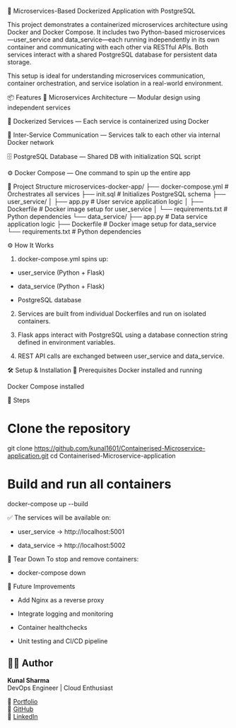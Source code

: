 🐳 Microservices-Based Dockerized Application with PostgreSQL

This project demonstrates a containerized microservices architecture using Docker and Docker Compose. It includes two Python-based microservices—user_service and data_service—each running independently in its own container and communicating with each other via RESTful APIs. Both services interact with a shared PostgreSQL database for persistent data storage.

This setup is ideal for understanding microservices communication, container orchestration, and service isolation in a real-world environment.

📦 Features
🚀 Microservices Architecture — Modular design using independent services

🐳 Dockerized Services — Each service is containerized using Docker

📡 Inter-Service Communication — Services talk to each other via internal Docker network

🗄️ PostgreSQL Database — Shared DB with initialization SQL script

⚙️ Docker Compose — One command to spin up the entire app


📁 Project Structure
microservices-docker-app/
├── docker-compose.yml         # Orchestrates all services
├── init.sql                   # Initializes PostgreSQL schema
├── user_service/
│   ├── app.py                 # User service application logic
│   ├── Dockerfile             # Docker image setup for user_service
│   └── requirements.txt       # Python dependencies
└── data_service/
    ├── app.py                 # Data service application logic
    ├── Dockerfile             # Docker image setup for data_service
    └── requirements.txt       # Python dependencies

⚙️ How It Works
1. docker-compose.yml spins up:

  - user_service (Python + Flask)

  - data_service (Python + Flask)

  - PostgreSQL database

2. Services are built from individual Dockerfiles and run on isolated containers.

3. Flask apps interact with PostgreSQL using a database connection string defined in environment variables.

4. REST API calls are exchanged between user_service and data_service.

🛠️ Setup & Installation
📌 Prerequisites
Docker installed and running

Docker Compose installed

🔧 Steps
# Clone the repository
git clone https://github.com/kunal1601/Containerised-Microservice-application.git
cd Containerised-Microservice-application

# Build and run all containers
docker-compose up --build

✅ The services will be available on:

- user_service → http://localhost:5001

- data_service → http://localhost:5002

🧹 Tear Down
To stop and remove containers:
- docker-compose down

🚀 Future Improvements
- Add Nginx as a reverse proxy

- Integrate logging and monitoring

- Container healthchecks

- Unit testing and CI/CD pipeline 

🙋‍♂️ **Author**
------------

**Kunal Sharma**  
DevOps Engineer | Cloud Enthusiast  

🔗 [Portfolio](https://kunal-sharmaportfolio.netlify.app/)  
🐙 [GitHub](https://github.com/kunal1601)  
💼 [LinkedIn](https://www.linkedin.com/in/kunal1601/)

